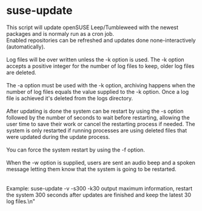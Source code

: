 # suse-update
This script will update openSUSE Leep/Tumbleweed with the newest packages and is normaly run as a cron job.  <br>
Enabled repositories can be refreshed and updates done none-interactively (automatically). <br><br>
Log files will be over written unless the -k option is used. The -k option accepts a positive integer for the number of log files to keep, older log files are deleted.<br><br>
The -a option must be used with the -k option, archiving happens when the number of log files equals the value supplied to the -k option. Once a log file is achieved it's deleted from the logs directory.<br><br>
After updating is done the system can be restart by using the -s option followed by the number of seconds to wait before restarting, allowing the user time to save their work or cancel the restarting process if needed. The system is only restarted if running processes are using deleted files that were updated during the update process.<br><br>
You can force the system restart by using the -f option. <br><br>
When the -w option is supplied, users are sent an audio beep and a spoken message letting them know that the system is going to be restarted. <br><br><br>
Example: suse-update -v -s300 -k30 
  output maximum information, restart the system 300 seconds after updates are finished and keep the latest 30 log files.\n"<br><br><br><br>
